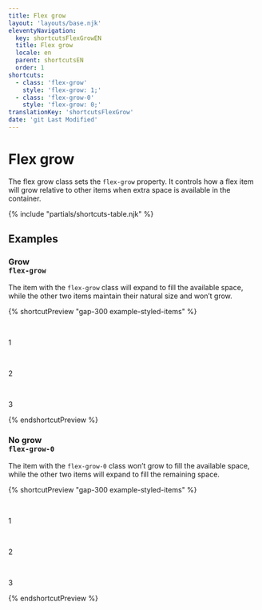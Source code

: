 ```yaml
---
title: Flex grow
layout: 'layouts/base.njk'
eleventyNavigation:
  key: shortcutsFlexGrowEN
  title: Flex grow
  locale: en
  parent: shortcutsEN
  order: 1
shortcuts:
  - class: 'flex-grow'
    style: 'flex-grow: 1;'
  - class: 'flex-grow-0'
    style: 'flex-grow: 0;'
translationKey: 'shortcutsFlexGrow'
date: 'git Last Modified'
---
```


# Flex grow

The flex grow class sets the `flex-grow` property. It controls how a flex item will grow relative to other items when extra space is available in the container.

{% include "partials/shortcuts-table.njk" %}

## Examples

### Grow<br/>`flex-grow`

The item with the `flex-grow` class will expand to fill the available space, while the other two items maintain their natural size and won’t grow.

{% shortcutPreview "gap-300 example-styled-items" %}

<div class="d-flex">
  <p class="flex-none">1</p>
  <p class="flex-grow">2</p>
  <p class="flex-none">3</p>
</div>
{% endshortcutPreview %}

### No grow<br/>`flex-grow-0`

The item with the `flex-grow-0` class won’t grow to fill the available space, while the other two items will expand to fill the remaining space.

{% shortcutPreview "gap-300 example-styled-items" %}

<div class="d-flex">
  <p class="flex-grow">1</p>
  <p class="flex-grow-0">2</p>
  <p class="flex-grow">3</p>
</div>
{% endshortcutPreview %}
